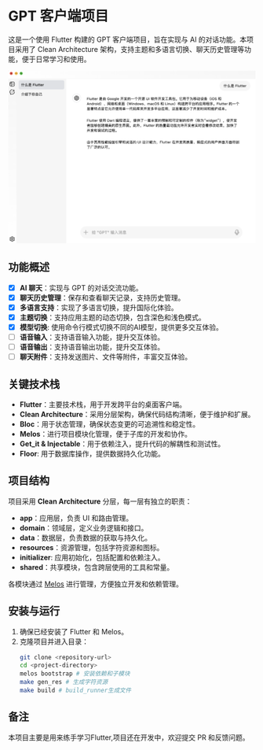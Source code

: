 # GPT 客户端项目

这是一个使用 Flutter 构建的 GPT 客户端项目，旨在实现与 AI 的对话功能。本项目采用了 Clean Architecture
架构，支持主题和多语言切换、聊天历史管理等功能，便于日常学习和使用。

![GPT](assets/gpt.png)

## 功能概述

- [X] **AI 聊天**：实现与 GPT 的对话交流功能。
- [X] **聊天历史管理**：保存和查看聊天记录，支持历史管理。
- [X] **多语言支持**：实现了多语言切换，提升国际化体验。
- [X] **主题切换**：支持应用主题的动态切换，包含深色和浅色模式。
- [X] **模型切换**: 使用命令行模式切换不同的AI模型，提供更多交互体验。
- [ ] **语音输入**：支持语音输入功能，提升交互体验。
- [ ] **语音输出**：支持语音输出功能，提升交互体验。
- [ ] **聊天附件**：支持发送图片、文件等附件，丰富交互体验。

## 关键技术栈

- **Flutter**：主要技术栈，用于开发跨平台的桌面客户端。
- **Clean Architecture**：采用分层架构，确保代码结构清晰，便于维护和扩展。
- **Bloc**：用于状态管理，确保状态变更的可追溯性和稳定性。
- **Melos**：进行项目模块化管理，便于子库的开发和协作。
- **Get_it & Injectable**：用于依赖注入，提升代码的解耦性和测试性。
- **Floor**: 用于数据库操作，提供数据持久化功能。

## 项目结构

项目采用 **Clean Architecture** 分层，每一层有独立的职责：

- **app**：应用层，负责 UI 和路由管理。
- **domain**：领域层，定义业务逻辑和接口。
- **data**：数据层，负责数据的获取与持久化。
- **resources**：资源管理，包括字符资源和图标。
- **initializer**: 应用初始化，包括配置和依赖注入。
- **shared**：共享模块，包含跨层使用的工具和常量。

各模块通过 [Melos](https://github.com/invertase/melos) 进行管理，方便独立开发和依赖管理。

## 安装与运行

1. 确保已经安装了 Flutter 和 Melos。
2. 克隆项目并进入目录：
   ```bash
   git clone <repository-url>
   cd <project-directory>
   melos bootstrap # 安装依赖和子模块
   make gen_res # 生成字符资源
   make build # build_runner生成文件
   ```

## 备注

本项目主要是用来练手学习Flutter,项目还在开发中，欢迎提交 PR 和反馈问题。
